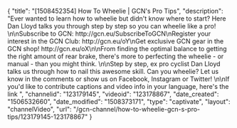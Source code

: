 {
    "title": "[1508452354] How To Wheelie | GCN's Pro Tips",
    "description": "Ever wanted to learn how to wheelie but didn't know where to start? Here Dan Lloyd talks you through step by step so you can wheelie like a pro! \n\nSubscribe to GCN: http:\/\/gcn.eu\/SubscribeToGCN\nRegister your interest in the GCN Club: http:\/\/gcn.eu\/oY\nGet exclusive GCN gear in the GCN shop! http:\/\/gcn.eu\/oX\n\nFrom finding the optimal balance to getting the right amount of rear brake, there's more to perfecting the wheelie - or manual - than you might think. \n\nStep by step, ex pro cyclist Dan Lloyd talks us through how to nail this awesome skill. Can you wheelie? Let us know in the comments or show us on Facebook, Instagram or Twitter! \n\nIf you'd like to contribute captions and video info in your language, here's the link ",
    "channelid": "123179145",
    "videoid": "123178867",
    "date_created": "1506532660",
    "date_modified": "1508373171",
    "type": "captivate",
    "layout": "channelVideo",
    "url": "\/gcn-channel\/how-to-wheelie-gcn-s-pro-tips\/123179145-123178867"
}